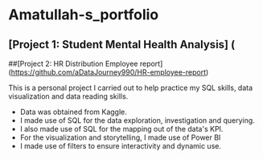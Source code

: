 # Amatullah-s_portfolio

## [Project 1: Student Mental Health Analysis] (

##[Project 2: HR Distribution Employee report] (https://github.com/aDataJourney990/HR-employee-report)

This is a personal project I carried out to help practice my SQL skills, data visualization and data reading skills.

* Data was obtained from Kaggle.
* I made use of SQL for the data exploration, investigation  and querying.
* I also made use of SQL for the mapping out of the data's KPI.
* For the visualization and storytelling, I made use of Power BI
* I made use of filters to ensure interactivity and dynamic use.
